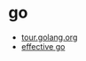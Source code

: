 # go

- [tour.golang.org](https://tour.golang.org/welcome/1)
- [effective go](https://golang.org/doc/effective_go.html)
